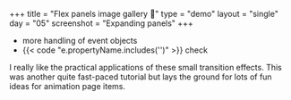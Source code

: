 +++
title = "Flex panels image gallery 🌄"
type = "demo"
layout = "single"
day = "05"
screenshot = "Expanding panels"
+++

* more handling of event objects
* {{< code "e.propertyName.includes('')" >}} check

I really like the practical applications of these small transition effects. This was another quite fast-paced tutorial but lays the ground for lots of fun ideas for animation page items.